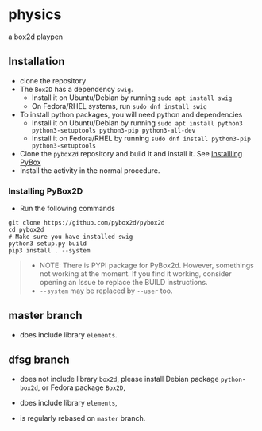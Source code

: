 # physics

a box2d playpen

## Installation

* clone the repository
* The `Box2D` has a dependency `swig`.
   - Install it on Ubuntu/Debian by running 
    ```sudo apt install swig```
   - On Fedora/RHEL systems, run 
    ```sudo dnf install swig```
* To install python packages, you will need python and dependencies
   - Install it on Ubuntu/Debian by running
   ```sudo apt install python3 python3-setuptools python3-pip python3-all-dev ```
   - Install it on Fedora/RHEL by running
   ```sudo dnf install python3-pip python3-setuptools```
* Clone the `pybox2d` repository and build it and install it. See [Installling PyBox](#installing-pybox2d)
* Install the activity in the normal procedure.

### Installing PyBox2D

* Run the following commands
```
git clone https://github.com/pybox2d/pybox2d
cd pybox2d
# Make sure you have installed swig
python3 setup.py build
pip3 install . --system

```
> * NOTE: There is PYPI package for PyBox2d. However, somethings not working at the moment.
> If you find it working, consider opening an Issue to replace the BUILD instructions.
> * `--system` may be replaced by `--user` too. 

## master branch

* does include library `elements`.

## dfsg branch

* does not include library `box2d`, please install Debian package `python-box2d`, or Fedora package `Box2D`,

* does include library `elements`,

* is regularly rebased on `master` branch.
